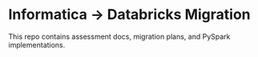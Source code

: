 # Informatica → Databricks Migration
This repo contains assessment docs, migration plans, and PySpark implementations.
